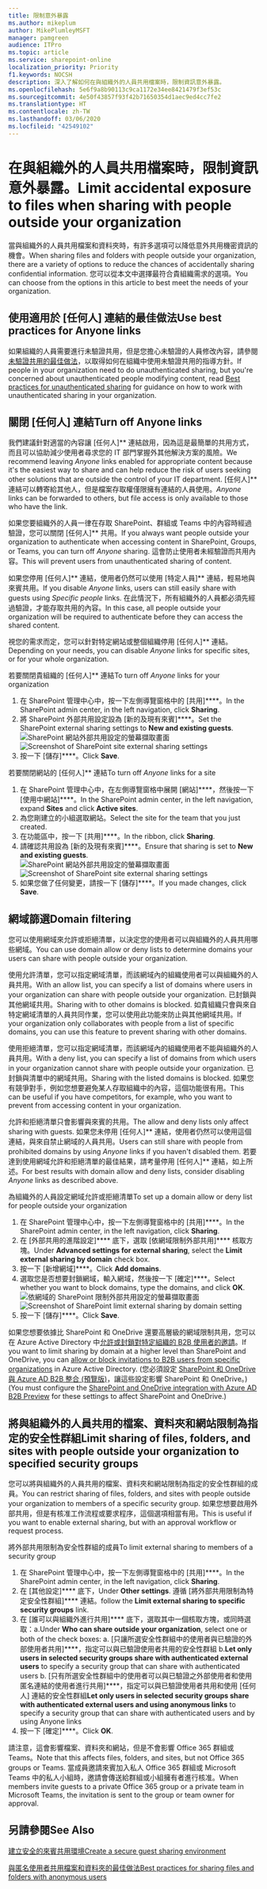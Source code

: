 ```yaml
---
title: 限制意外暴露
ms.author: mikeplum
author: MikePlumleyMSFT
manager: pamgreen
audience: ITPro
ms.topic: article
ms.service: sharepoint-online
localization_priority: Priority
f1.keywords: NOCSH
description: 深入了解如何在與組織外的人員共用檔案時，限制資訊意外暴露。
ms.openlocfilehash: 5e6f9a8b90113c9ca1172e34ee8421479f3ef53c
ms.sourcegitcommit: 4e50f43857f93f42b71650354d1aec9ed4cc7fe2
ms.translationtype: HT
ms.contentlocale: zh-TW
ms.lasthandoff: 03/06/2020
ms.locfileid: "42549102"
---
```

# <a name="limit-accidental-exposure-to-files-when-sharing-with-people-outside-your-organization"></a><span data-ttu-id="5afd8-103">在與組織外的人員共用檔案時，限制資訊意外暴露。</span><span class="sxs-lookup"><span data-stu-id="5afd8-103">Limit accidental exposure to files when sharing with people outside your organization</span></span>

<span data-ttu-id="5afd8-104">當與組織外的人員共用檔案和資料夾時，有許多選項可以降低意外共用機密資訊的機會。</span><span class="sxs-lookup"><span data-stu-id="5afd8-104">When sharing files and folders with people outside your organization, there are a variety of options to reduce the chances of accidentally sharing confidential information.</span></span> <span data-ttu-id="5afd8-105">您可以從本文中選擇最符合貴組織需求的選項。</span><span class="sxs-lookup"><span data-stu-id="5afd8-105">You can choose from the options in this article to best meet the needs of your organization.</span></span>

## <a name="use-best-practices-for-anyone-links"></a><span data-ttu-id="5afd8-106">使用適用於 [任何人] 連結的最佳做法</span><span class="sxs-lookup"><span data-stu-id="5afd8-106">Use best practices for Anyone links</span></span>

<span data-ttu-id="5afd8-107">如果組織的人員需要進行未驗證共用，但是您擔心未驗證的人員修改內容，請參閱[未驗證共用的最佳做法](best-practices-anonymous-sharing.md)，以取得如何在組織中使用未驗證共用的指導方針。</span><span class="sxs-lookup"><span data-stu-id="5afd8-107">If people in your organization need to do unauthenticated sharing, but you're concerned about unauthenticated people modifying content, read [Best practices for unauthenticated sharing](best-practices-anonymous-sharing.md) for guidance on how to work with unauthenticated sharing in your organization.</span></span>

## <a name="turn-off-anyone-links"></a><span data-ttu-id="5afd8-108">關閉 [任何人] 連結</span><span class="sxs-lookup"><span data-stu-id="5afd8-108">Turn off Anyone links</span></span>

<span data-ttu-id="5afd8-109">我們建議針對適當的內容讓 [任何人]\*\* 連結啟用，因為這是最簡單的共用方式，而且可以協助減少使用者尋求您的 IT 部門掌握外其他解決方案的風險。</span><span class="sxs-lookup"><span data-stu-id="5afd8-109">We recommend leaving *Anyone* links enabled for appropriate content because it's the easiest way to share and can help reduce the risk of users seeking other solutions that are outside the control of your IT department.</span></span> <span data-ttu-id="5afd8-110">[任何人]\*\* 連結可以轉寄給其他人，但是檔案存取權僅限擁有連結的人員使用。</span><span class="sxs-lookup"><span data-stu-id="5afd8-110">*Anyone* links can be forwarded to others, but file access is only available to those who have the link.</span></span>

<span data-ttu-id="5afd8-111">如果您要組織外的人員一律在存取 SharePoint、群組或 Teams 中的內容時經過驗證，您可以關閉 [任何人]\*\* 共用。</span><span class="sxs-lookup"><span data-stu-id="5afd8-111">If you always want people outside your organization to authenticate when accessing content in SharePoint, Groups, or Teams, you can turn off *Anyone* sharing.</span></span> <span data-ttu-id="5afd8-112">這會防止使用者未經驗證而共用內容。</span><span class="sxs-lookup"><span data-stu-id="5afd8-112">This will prevent users from unauthenticated sharing of content.</span></span>

<span data-ttu-id="5afd8-113">如果您停用 [任何人]\*\* 連結，使用者仍然可以使用 [特定人員]\*\* 連結，輕易地與來賓共用。</span><span class="sxs-lookup"><span data-stu-id="5afd8-113">If you disable *Anyone* links, users can still easily share with guests using *Specific people* links.</span></span> <span data-ttu-id="5afd8-114">在此情況下，所有組織外的人員都必須先經過驗證，才能存取共用的內容。</span><span class="sxs-lookup"><span data-stu-id="5afd8-114">In this case, all people outside your organization will be required to authenticate before they can access the shared content.</span></span>

<span data-ttu-id="5afd8-115">視您的需求而定，您可以針對特定網站或整個組織停用 [任何人]\*\* 連結。</span><span class="sxs-lookup"><span data-stu-id="5afd8-115">Depending on your needs, you can disable *Anyone* links for specific sites, or for your whole organization.</span></span>

<span data-ttu-id="5afd8-116">若要關閉貴組織的 [任何人]\*\* 連結</span><span class="sxs-lookup"><span data-stu-id="5afd8-116">To turn off *Anyone* links for your organization</span></span>
1. <span data-ttu-id="5afd8-117">在 SharePoint 管理中心中，按一下左側導覽窗格中的 [共用]\*\*\*\*。</span><span class="sxs-lookup"><span data-stu-id="5afd8-117">In the SharePoint admin center, in the left navigation, click **Sharing**.</span></span>
2. <span data-ttu-id="5afd8-118">將 SharePoint 外部共用設定設為 [新的及現有來賓]\*\*\*\*。</span><span class="sxs-lookup"><span data-stu-id="5afd8-118">Set the SharePoint external sharing settings to **New and existing guests**.</span></span></br>
   <span data-ttu-id="5afd8-119">![SharePoint 網站外部共用設定的螢幕擷取畫面](media/sharepoint-organization-external-sharing-controls-new-users.png)</span><span class="sxs-lookup"><span data-stu-id="5afd8-119">![Screenshot of SharePoint site external sharing settings](media/sharepoint-organization-external-sharing-controls-new-users.png)</span></span>
3. <span data-ttu-id="5afd8-120">按一下 [儲存]\*\*\*\*。</span><span class="sxs-lookup"><span data-stu-id="5afd8-120">Click **Save**.</span></span>

<span data-ttu-id="5afd8-121">若要關閉網站的 [任何人]\*\* 連結</span><span class="sxs-lookup"><span data-stu-id="5afd8-121">To turn off *Anyone* links for a site</span></span>
1. <span data-ttu-id="5afd8-122">在 SharePoint 管理中心中，在左側導覽窗格中展開 [網站]\*\*\*\*，然後按一下 [使用中網站]\*\*\*\*。</span><span class="sxs-lookup"><span data-stu-id="5afd8-122">In the SharePoint admin center, in the left navigation, expand **Sites** and click **Active sites**.</span></span>
2. <span data-ttu-id="5afd8-123">為您剛建立的小組選取網站。</span><span class="sxs-lookup"><span data-stu-id="5afd8-123">Select the site for the team that you just created.</span></span>
3. <span data-ttu-id="5afd8-124">在功能區中，按一下 [共用]\*\*\*\*。</span><span class="sxs-lookup"><span data-stu-id="5afd8-124">In the ribbon, click **Sharing**.</span></span>
4. <span data-ttu-id="5afd8-125">請確認共用設為 [新的及現有來賓]\*\*\*\*。</span><span class="sxs-lookup"><span data-stu-id="5afd8-125">Ensure that sharing is set to **New and existing guests**.</span></span></br>
   <span data-ttu-id="5afd8-126">![SharePoint 網站外部共用設定的螢幕擷取畫面](media/sharepoint-site-external-sharing-settings.png)</span><span class="sxs-lookup"><span data-stu-id="5afd8-126">![Screenshot of SharePoint site external sharing settings](media/sharepoint-site-external-sharing-settings.png)</span></span>
5. <span data-ttu-id="5afd8-127">如果您做了任何變更，請按一下 [儲存]\*\*\*\*。</span><span class="sxs-lookup"><span data-stu-id="5afd8-127">If you made changes, click **Save**.</span></span>

## <a name="domain-filtering"></a><span data-ttu-id="5afd8-128">網域篩選</span><span class="sxs-lookup"><span data-stu-id="5afd8-128">Domain filtering</span></span>

<span data-ttu-id="5afd8-129">您可以使用網域來允許或拒絕清單，以決定您的使用者可以與組織外的人員共用哪些網域。</span><span class="sxs-lookup"><span data-stu-id="5afd8-129">You can use domain allow or deny lists to determine domains your users can share with people outside your organization.</span></span>

<span data-ttu-id="5afd8-130">使用允許清單，您可以指定網域清單，而該網域內的組織使用者可以與組織外的人員共用。</span><span class="sxs-lookup"><span data-stu-id="5afd8-130">With an allow list, you can specify a list of domains where users in your organization can share with people outside your organization.</span></span> <span data-ttu-id="5afd8-131">已封鎖與其他網域共用。</span><span class="sxs-lookup"><span data-stu-id="5afd8-131">Sharing with to other domains is blocked.</span></span> <span data-ttu-id="5afd8-132">如貴組織只會與來自特定網域清單的人員共同作業，您可以使用此功能來防止與其他網域共用。</span><span class="sxs-lookup"><span data-stu-id="5afd8-132">If your organization only collaborates with people from a list of specific domains, you can use this feature to prevent sharing with other domains.</span></span>

<span data-ttu-id="5afd8-133">使用拒絕清單，您可以指定網域清單，而該網域內的組織使用者不能與組織外的人員共用。</span><span class="sxs-lookup"><span data-stu-id="5afd8-133">With a deny list, you can specify a list of domains from which users in your organization cannot share with people outside your organization.</span></span> <span data-ttu-id="5afd8-134">已封鎖與清單中的網域共用。</span><span class="sxs-lookup"><span data-stu-id="5afd8-134">Sharing with the listed domains is blocked.</span></span> <span data-ttu-id="5afd8-135">如果您有競爭對手，例如您想要避免某人存取組織中的內容，這個功能很有用。</span><span class="sxs-lookup"><span data-stu-id="5afd8-135">This can be useful if you have competitors, for example, who you want to prevent from accessing content in your organization.</span></span>

<span data-ttu-id="5afd8-136">允許和拒絕清單只會影響與來賓的共用。</span><span class="sxs-lookup"><span data-stu-id="5afd8-136">The allow and deny lists only affect sharing with guests.</span></span> <span data-ttu-id="5afd8-137">如果您未停用 [任何人]\*\* 連結，使用者仍然可以使用這個連結，與來自禁止網域的人員共用。</span><span class="sxs-lookup"><span data-stu-id="5afd8-137">Users can still share with people from prohibited domains by using *Anyone* links if you haven't disabled them.</span></span> <span data-ttu-id="5afd8-138">若要達到使用網域允許和拒絕清單的最佳結果，請考量停用 [任何人]\*\* 連結，如上所述。</span><span class="sxs-lookup"><span data-stu-id="5afd8-138">For best results with domain allow and deny lists, consider disabling *Anyone* links as described above.</span></span>

<span data-ttu-id="5afd8-139">為組織外的人員設定網域允許或拒絕清單</span><span class="sxs-lookup"><span data-stu-id="5afd8-139">To set up a domain allow or deny list for people outside your organization</span></span>
1. <span data-ttu-id="5afd8-140">在 SharePoint 管理中心中，按一下左側導覽窗格中的 [共用]\*\*\*\*。</span><span class="sxs-lookup"><span data-stu-id="5afd8-140">In the SharePoint admin center, in the left navigation, click **Sharing**.</span></span>
2. <span data-ttu-id="5afd8-141">在 [外部共用的進階設定]\*\*\*\* 底下，選取 [依網域限制外部共用]\*\*\*\* 核取方塊。</span><span class="sxs-lookup"><span data-stu-id="5afd8-141">Under **Advanced settings for external sharing**, select the **Limit external sharing by domain** check box.</span></span>
3. <span data-ttu-id="5afd8-142">按一下 [新增網域]\*\*\*\*。</span><span class="sxs-lookup"><span data-stu-id="5afd8-142">Click **Add domains**.</span></span>
4. <span data-ttu-id="5afd8-143">選取您是否想要封鎖網域，輸入網域，然後按一下 [確定]\*\*\*\*。</span><span class="sxs-lookup"><span data-stu-id="5afd8-143">Select whether you want to block domains, type the domains, and click **OK**.</span></span></br>
   <span data-ttu-id="5afd8-144">![依網域的 SharePoint 限制外部共用設定的螢幕擷取畫面](media/sharepoint-sharing-block-domain.png)</span><span class="sxs-lookup"><span data-stu-id="5afd8-144">![Screenshot of SharePoint limit external sharing by domain setting](media/sharepoint-sharing-block-domain.png)</span></span>
5. <span data-ttu-id="5afd8-145">按一下 [儲存]\*\*\*\*。</span><span class="sxs-lookup"><span data-stu-id="5afd8-145">Click **Save**.</span></span>

<span data-ttu-id="5afd8-146">如果您想要依據比 SharePoint 和 OneDrive 還要高層級的網域限制共用，您可以在 Azure Active Directory 中[允許或封鎖對特定組織的 B2B 使用者的邀請](https://docs.microsoft.com/azure/active-directory/b2b/allow-deny-list)。</span><span class="sxs-lookup"><span data-stu-id="5afd8-146">If you want to limit sharing by domain at a higher level than SharePoint and OneDrive, you can [allow or block invitations to B2B users from specific organizations](https://docs.microsoft.com/azure/active-directory/b2b/allow-deny-list) in Azure Active Directory.</span></span> <span data-ttu-id="5afd8-147">(您必須設定 [SharePoint 和 OneDrive 與 Azure AD B2B 整合 (預覽版)](https://docs.microsoft.com/sharepoint/sharepoint-azureb2b-integration-preview)，讓這些設定影響 SharePoint 和 OneDrive。)</span><span class="sxs-lookup"><span data-stu-id="5afd8-147">(You must configure the [SharePoint and OneDrive integration with Azure AD B2B Preview](https://docs.microsoft.com/sharepoint/sharepoint-azureb2b-integration-preview) for these settings to affect SharePoint and OneDrive.)</span></span>

## <a name="limit-sharing-of-files-folders-and-sites-with-people-outside-your-organization-to-specified-security-groups"></a><span data-ttu-id="5afd8-148">將與組織外的人員共用的檔案、資料夾和網站限制為指定的安全性群組</span><span class="sxs-lookup"><span data-stu-id="5afd8-148">Limit sharing of files, folders, and sites with people outside your organization to specified security groups</span></span>

<span data-ttu-id="5afd8-149">您可以將與組織外的人員共用的檔案、資料夾和網站限制為指定的安全性群組的成員。</span><span class="sxs-lookup"><span data-stu-id="5afd8-149">You can restrict sharing of files, folders, and sites with people outside your organization to members of a specific security group.</span></span> <span data-ttu-id="5afd8-150">如果您想要啟用外部共用，但是有核准工作流程或要求程序，這個選項相當有用。</span><span class="sxs-lookup"><span data-stu-id="5afd8-150">This is useful if you want to enable external sharing, but with an approval workflow or request process.</span></span>

<span data-ttu-id="5afd8-151">將外部共用限制為安全性群組的成員</span><span class="sxs-lookup"><span data-stu-id="5afd8-151">To limit external sharing to members of a security group</span></span>
1. <span data-ttu-id="5afd8-152">在 SharePoint 管理中心中，按一下左側導覽窗格中的 [共用]\*\*\*\*。</span><span class="sxs-lookup"><span data-stu-id="5afd8-152">In the SharePoint admin center, in the left navigation, click **Sharing**.</span></span>
2. <span data-ttu-id="5afd8-153">在 [其他設定]\*\*\*\* 底下，</span><span class="sxs-lookup"><span data-stu-id="5afd8-153">Under **Other settings**.</span></span> <span data-ttu-id="5afd8-154">遵循 [將外部共用限制為特定安全性群組]\*\*\*\* 連結。</span><span class="sxs-lookup"><span data-stu-id="5afd8-154">follow the **Limit external sharing to specific security groups** link.</span></span>
3. <span data-ttu-id="5afd8-155">在 [誰可以與組織外進行共用]\*\*\*\* 底下，選取其中一個核取方塊，或同時選取：a.</span><span class="sxs-lookup"><span data-stu-id="5afd8-155">Under **Who can share outside your organization**, select one or both of the check boxes: a.</span></span> <span data-ttu-id="5afd8-156">[只讓所選安全性群組中的使用者與已驗證的外部使用者共用]\*\*\*\*，指定可以與已驗證使用者共用的安全性群組 b.</span><span class="sxs-lookup"><span data-stu-id="5afd8-156">**Let only users in selected security groups share with authenticated external users** to specify a security group that can share with authenticated users b.</span></span> <span data-ttu-id="5afd8-157">[只有所選安全性群組中的使用者可以與已驗證之外部使用者和使用匿名連結的使用者進行共用]\*\*\*\*，指定可以與已驗證使用者共用和使用 [任何人] 連結的安全性群組</span><span class="sxs-lookup"><span data-stu-id="5afd8-157">**Let only users in selected security groups share with authenticated external users and using anonymous links** to specify a security group that can share with authenticated users and by using Anyone links</span></span>
4. <span data-ttu-id="5afd8-158">按一下 [確定]\*\*\*\*。</span><span class="sxs-lookup"><span data-stu-id="5afd8-158">Click **OK**.</span></span>

<span data-ttu-id="5afd8-159">請注意，這會影響檔案、資料夾和網站，但是不會影響 Office 365 群組或 Teams。</span><span class="sxs-lookup"><span data-stu-id="5afd8-159">Note that this affects files, folders, and sites, but not Office 365 groups or Teams.</span></span> <span data-ttu-id="5afd8-160">當成員邀請來賓加入私人 Office 365 群組或 Microsoft Teams 中的私人小組時，邀請會傳送給群組或小組擁有者進行核准。</span><span class="sxs-lookup"><span data-stu-id="5afd8-160">When members invite guests to a private Office 365 group or a private team in Microsoft Teams, the invitation is sent to the group or team owner for approval.</span></span>

## <a name="see-also"></a><span data-ttu-id="5afd8-161">另請參閱</span><span class="sxs-lookup"><span data-stu-id="5afd8-161">See Also</span></span>

[<span data-ttu-id="5afd8-162">建立安全的來賓共用環境</span><span class="sxs-lookup"><span data-stu-id="5afd8-162">Create a secure guest sharing environment</span></span>](create-a-secure-guest-sharing-environment.md)

[<span data-ttu-id="5afd8-163">與匿名使用者共用檔案和資料夾的最佳做法</span><span class="sxs-lookup"><span data-stu-id="5afd8-163">Best practices for sharing files and folders with anonymous users</span></span>](best-practices-anonymous-sharing.md)
